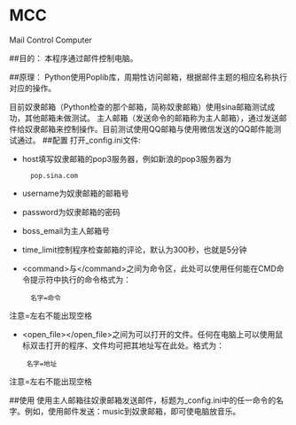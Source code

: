 MCC
===

Mail Control Computer

##目的：
本程序通过邮件控制电脑。

##原理：
Python使用Poplib库，周期性访问邮箱，根据邮件主题的相应名称执行对应的操作。

目前奴隶邮箱（Python检查的那个邮箱，简称奴隶邮箱）使用sina邮箱测试成功，其他邮箱未做测试。
主人邮箱（发送命令的邮箱称为主人邮箱），通过发送邮件给奴隶邮箱来控制操作。目前测试使用QQ邮箱与使用微信发送的QQ邮件能测试通过。
##配置
打开_config.ini文件:

* host填写奴隶邮箱的pop3服务器，例如新浪的pop3服务器为
	
		pop.sina.com

* username为奴隶邮箱的邮箱号
* password为奴隶邮箱的密码
* boss_email为主人邮箱号
* time_limit控制程序检查邮箱的评论，默认为300秒，也就是5分钟
* <command\>与</command\>之间为命令区，此处可以使用任何能在CMD命令提示符中执行的命令格式为：

		名字=命令
注意=左右不能出现空格

*  <open_file\></open_file\>之间为可以打开的文件。任何在电脑上可以使用鼠标双击打开的程序、文件均可把其地址写在此处。格式为：

		名字=地址
注意=左右不能出现空格

##使用
使用主人邮箱往奴隶邮箱发送邮件，标题为_config.ini中的任一命令的名字。例如，使用邮件发送：music到奴隶邮箱，即可使电脑放音乐。